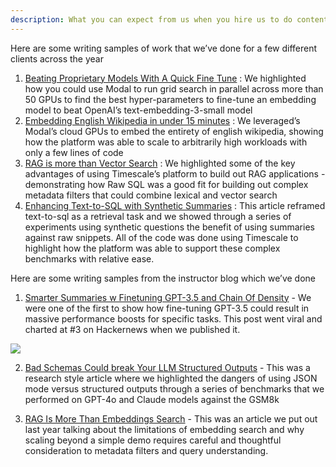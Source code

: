 ```yaml
---
description: What you can expect from us when you hire us to do content
---
```


Here are some writing samples of work that we’ve done for a few different clients across the year

1. [Beating Proprietary Models With A Quick Fine Tune](https://modal.com/blog/fine-tuning-embeddings) : We highlighted how you could use Modal to run grid search in parallel across more than 50 GPUs to find the best hyper-parameters to fine-tune an embedding model to beat OpenAI’s text-embedding-3-small model
2. [Embedding English Wikipedia in under 15 minutes](https://modal.com/blog/embedding-wikipedia) : We leveraged’s Modal’s cloud GPUs to embed the entirety of english wikipedia, showing how the platform was able to scale to arbitrarily high workloads with only a few lines of code  
3. [RAG is more than Vector Search](https://www.timescale.com/blog/rag-is-more-than-just-vector-search/) : We highlighted some of the key advantages of using Timescale’s platform to build out RAG applications - demonstrating how Raw SQL was a good fit for building out complex metadata filters that could combine lexical and vector search 
4. [Enhancing Text-to-SQL with Synthetic Summaries](https://www.notion.so/Enhancing-Text-to-SQL-with-Synthetic-Summaries-A-Few-Shot-Learning-Approach-492ec163cdff4082b90ec8f05e6ffe12?pvs=21) : This article reframed text-to-sql as a retrieval task and we showed through a series of experiments using synthetic questions the benefit of using summaries against raw snippets. All of the code was done using Timescale to highlight how the platform was able to support these complex benchmarks with relative ease.

Here are some writing samples from the instructor blog which we’ve done

1. [Smarter Summaries w Finetuning GPT-3.5 and Chain Of Density](https://python.useinstructor.com/blog/2023/11/05/chain-of-density/) - We were one of the first to show how fine-tuning GPT-3.5 could result in massive performance boosts for specific tasks. This post went viral and charted at #3 on Hackernews when we published it.

![](./hackernews.jpeg)

2. [Bad Schemas Could break Your LLM Structured Outputs](https://python.useinstructor.com/blog/2024/09/26/bad-schemas-could-break-your-llm-structured-outputs/) - This was a research style article where we highlighted the dangers of using JSON mode versus structured outputs through a series of benchmarks that we performed on GPT-4o and Claude models against the GSM8k

3. [RAG Is More Than Embeddings Search](https://python.useinstructor.com/blog/2023/09/17/rag-is-more-than-just-embedding-search/) - This was an article we put out last year talking about the limitations of embedding search and why scaling beyond a simple demo requires careful and thoughtful consideration to metadata filters and query understanding. 